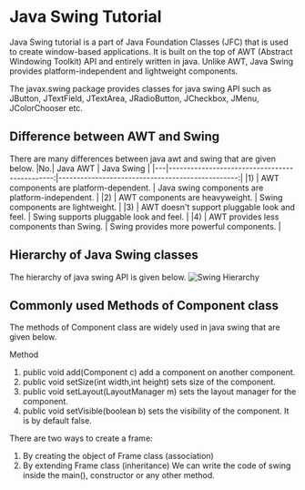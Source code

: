 # Java Swing Tutorial
Java Swing tutorial is a part of Java Foundation Classes (JFC) that is used to create window-based applications. It is built on the top of AWT (Abstract Windowing Toolkit) API and entirely written in java.
Unlike AWT, Java Swing provides platform-independent and lightweight components.

The javax.swing package provides classes for java swing API such as JButton, JTextField, JTextArea, JRadioButton, JCheckbox, JMenu, JColorChooser etc.

## Difference between AWT and Swing
There are many differences between java awt and swing that are given below.
|No.|                   Java AWT                    |                    Java Swing                    |
|---|----------------------------------------------:|-------------------------------------------------:|
|1) | AWT components are platform-dependent.        | Java swing components are platform-independent.  |
|2) | AWT components are heavyweight.               | Swing components are lightweight.                |
|3) | AWT doesn't support pluggable look and feel.  | Swing supports pluggable look and feel.          |
|4) | AWT provides less components than Swing.      | Swing provides more powerful components.         |

## Hierarchy of Java Swing classes
The hierarchy of java swing API is given below.
![Swing Hierarchy](https://static.javatpoint.com/images/swinghierarchy.jpg)

## Commonly used Methods of Component class
The methods of Component class are widely used in java swing that are given below.

Method
1. public void add(Component c)	add a component on another component.
2. public void setSize(int width,int height)	sets size of the component.
3. public void setLayout(LayoutManager m)	sets the layout manager for the component.
4. public void setVisible(boolean b)	sets the visibility of the component. It is by default false.

There are two ways to create a frame:
1. By creating the object of Frame class (association)
2. By extending Frame class (inheritance)
We can write the code of swing inside the main(), constructor or any other method.


